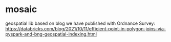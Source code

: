 # mosaic
geospatial lib based on blog we have published with Ordnance Survey: https://databricks.com/blog/2021/10/11/efficient-point-in-polygon-joins-via-pyspark-and-bng-geospatial-indexing.html
